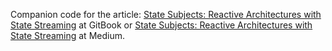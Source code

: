 Companion code for the article: [State Subjects: Reactive Architectures with State Streaming](http://stanlea.gitbooks.io/statesubject/) at GitBook or [State Subjects: Reactive Architectures with State Streaming](https://medium.com/@StanLea/bb615542878e) at Medium.
